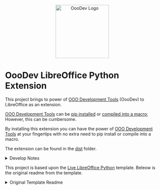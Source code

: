 <p align="center">
<img src="https://user-images.githubusercontent.com/4193389/260558706-6a975af5-0815-4d85-987a-6f8b3ff20609.png" alt="OooDev Logo" width="174" height="174">
</p>

# OooDev LibreOffice Python Extension

This project brings to power of [OOO Development Tools] (OooDev) to LibreOffice as an extension.

[OOO Development Tools] can be [pip installed](https://pypi.org/project/ooo-dev-tools/) or [compiled into a macro](https://oooscript.readthedocs.io/en/latest/); However, this can be cumbersome.

By installing this extension you can have the power of [OOO Development Tools] at your fingertips with no extra need to pip install or compile into a macro.

The extension can be found in the [dist](dist) folder.

<details>
<summary>Develop Notes</summary>

## Development

To update the extension from the development container, run the following command:

```bash
poetry update
```

This command will install the latest verssion of [OOO Development Tools].

Edit the `pyproject.toml` file and update the version number.

Then run the following command:


```bash
python -m app build
```

This command will build the extension and place it in the [dist](dist) folder. The build command also will automatically update the `dist/ooodev.ext.update.xml`. That's it. You can now install the extension.

</details>

This project is based upon the [Live LibreOffice Python](https://github.com/Amourspirit/live-libreoffice-python) template. Beleow is the original readme from the template.

<details>
<summary>Original Template Readme</summary>

# Live LibreOffice Python

Live LibreOffice Python is a complete development environment for creating, debugging and testing python scripts. It leverages the power of [VS Code] and has [LibreOffice] baked in that can be access via the internal web browser or via your local web browser which allows for a much more pleasant and consistent debugging experience.

With the power of [GitHub Codespaces](https://docs.github.com/en/codespaces/overview) it is possible to have [VS Code] and [LibreOffice] running together. One big benefit is a isolated and [VS Code]/[LibreOffice] environment.

Locally a project based upon this template can also be run in a [Development Container](https://code.visualstudio.com/remote/advancedcontainers/overview).

It is also possible to use [GitHub CLI/CD] to create a workflow that test your project with the presents of LibreOffice. This template has a working example of testing using [GitHub CLI/CD].

There are Built in [Tools](https://github.com/Amourspirit/live-libreoffice-python/wiki/Tools) such as [gitget](https://github.com/Amourspirit/live-libreoffice-python/wiki/Tools#gitget) that allow you to quickly add examples to your project from sources such as [LibreOffice Python UNO Examples]. Also there is a built in [console](https://github.com/Amourspirit/live-libreoffice-python/wiki/Console) to help debug the [API](https://api.libreoffice.org/).

This templated can also be leveraged to demonstrate working examples of code.

[![image](https://github.com/Amourspirit/live-libreoffice-python/assets/4193389/35758c26-63b7-48f9-99c0-84dd19b26a8f)](https://github.com/Amourspirit/live-libreoffice-python/assets/4193389/35758c26-63b7-48f9-99c0-84dd19b26a8f)

## Getting Started

See the [Getting Started](https://github.com/Amourspirit/live-libreoffice-python/wiki/Getting-Started) in the [Wiki](https://github.com/Amourspirit/live-libreoffice-python/wiki).

</details>

[VS Code]:https://code.visualstudio.com/

[LibreOffice]:https://www.libreoffice.org/
[GitHub CLI/CD]:https://resources.github.com/ci-cd/
[LibreOffice Python UNO Examples]:https://github.com/Amourspirit/python-ooouno-ex
[OOO Development Tools]: https://python-ooo-dev-tools.readthedocs.io/en/main/index.html